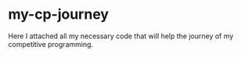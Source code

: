 # my-cp-journey
Here I attached all my necessary code that will help the journey of my competitive programming.
